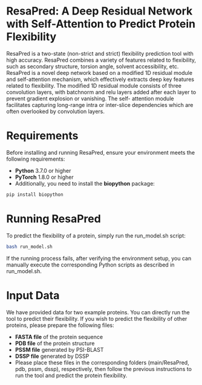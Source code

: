 # ResaPred: A Deep Residual Network with Self-Attention to Predict Protein Flexibility
ResaPred is a two-state (non-strict and strict) flexibility prediction tool with high accuracy. ResaPred combines a variety of features related to flexibility, such as secondary structure, torsion angle, solvent accessibility, etc. ResaPred is a novel deep network based on a modified 1D residual module and self-attention mechanism, which effectively extracts deep key features related to flexibility. The modified 1D residual module consists of three convolution layers, with batchnorm and relu layers added after each layer to prevent gradient explosion or vanishing. The self- attention module facilitates capturing long-range intra or inter-slice dependencies which are often overlooked by convolution layers.
# Requirements
Before installing and running ResaPred, ensure your environment meets the following requirements:
- **Python** 3.7.0 or higher
- **PyTorch** 1.8.0 or higher
- Additionally, you need to install the **biopython** package:
```bash
pip install biopython
```
# Running ResaPred
To predict the flexibility of a protein, simply run the run_model.sh script:
```bash
bash run_model.sh
```
If the running process fails, after verifying the environment setup, you can manually execute the corresponding Python scripts as described in run_model.sh.

# Input Data
We have provided data for two example proteins. You can directly run the tool to predict their flexibility.
If you wish to predict the flexibility of other proteins, please prepare the following files:
- **FASTA file** of the protein sequence
- **PDB file** of the protein structure
- **PSSM file** generated by PSI-BLAST
- **DSSP file** generated by DSSP
- Please place these files in the corresponding folders (main/ResaPred, pdb, pssm, dssp), respectively, then follow the previous instructions to run the tool and predict the protein flexibility.
